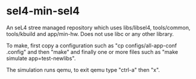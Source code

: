 # sel4-min-sel4

An seL4 stree managed repository which uses libs/libsel4, tools/common,
tools/kbuild and app/min-hw. Does not use libc or any other library.

To make, first copy a configuration such as
"cp configs/all-app-conf .config" and
then "make" and finally one or more files such as
"make simulate app=test-newlibs".

The simulation runs qemu, to exit qemu type "ctrl-a" then "x".
